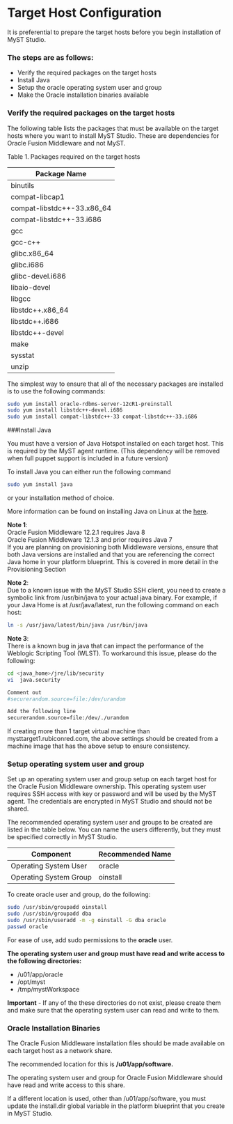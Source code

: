 # Target Host Configuration

It is preferential to prepare the target hosts before you begin installation of MyST Studio.
### The steps are as follows:


* Verify the required packages on the target hosts
* Install Java
* Setup the oracle operating system user and group
* Make the Oracle installation binaries available

### Verify the required packages on the target hosts

The following table lists the packages that must be available on the target hosts where you want to install MyST Studio. These are dependencies for Oracle Fusion Middleware and not MyST.

Table 1. Packages required on the target hosts

| Package Name |
| -- |
| binutils |
| compat-libcap1 |
| compat-libstdc++-33.x86_64 |
| compat-libstdc++-33.i686 |
| gcc |
| gcc-c++ |
| glibc.x86_64 |
| glibc.i686 |
| glibc-devel.i686 |
| libaio-devel |
| libgcc |
| libstdc++.x86_64 |
| libstdc++.i686 |
| libstdc++-devel |
| make |
| sysstat |
| unzip |

The simplest way to ensure that all of the necessary packages are installed is to use the following commands:

```sh
sudo yum install oracle-rdbms-server-12cR1-preinstall
sudo yum install libstdc++-devel.i686
sudo yum install compat-libstdc++-33 compat-libstdc++-33.i686
```
###Install Java

You must have a version of Java Hotspot installed on each target host.
This is required by the MyST agent runtime.  (This dependency will be removed when full puppet support is included in a future version)

To install Java you can either run the following command

```sh
sudo yum install java
```
or your installation method of choice.

More information can be found on installing Java on Linux at the [here](https://java.com/en/download/help/linux_install.xml).

**Note 1**:  
Oracle Fusion Middleware 12.2.1 requires Java 8  
Oracle Fusion Middleware 12.1.3 and prior requires Java 7  
If you are planning on provisioning both Middleware versions, ensure that both Java versions are installed and that you are referencing the correct Java home in your platform blueprint. This is covered in more detail in the Provisioning Section  

**Note 2**:  
Due to a known issue with the MyST Studio SSH client, you need to create a symbolic link from /usr/bin/java to your actual java binary. For example, if your Java Home is at /usr/java/latest, run the following command on each host:

```sh
ln -s /usr/java/latest/bin/java /usr/bin/java
```

**Note 3**:  
There is a known bug in java that can impact the performance of the Weblogic Scripting Tool (WLST).  To workaround this issue, please do the following:

```sh
cd <java_home>/jre/lib/security
vi  java.security

Comment out
#securerandom.source=file:/dev/urandom

Add the following line
securerandom.source=file:/dev/./urandom 

```
If creating more than 1 target virtual machine than mysttarget1.rubiconred.com, the above settings should be created from a machine image that has the above setup to ensure consistency.


### Setup operating system user and group

Set up an operating system user and group setup on each target host for the Oracle Fusion Middleware ownership. This operating system user requires SSH access with key or password and will be used by the MyST agent. The credentials are encrypted in MyST Studio and should not be shared.

The recommended operating system user and groups to be created are listed in the table below. You can name the users differently, but they must be specified correctly in MyST Studio.  

| Component | Recommended Name |
| -- | -- |
| Operating System User | oracle |
| Operating System Group | oinstall |

To create oracle user and group, do the following:

```sh
sudo /usr/sbin/groupadd oinstall
sudo /usr/sbin/groupadd dba
sudo /usr/sbin/useradd -m -g oinstall -G dba oracle
passwd oracle
```

For ease of use, add sudo permissions to the **oracle** user.

**The operating system user and group must have read and write access to the following directories:**  
* /u01/app/oracle
* /opt/myst
* /tmp/mystWorkspace
 
**Important** - If any of the these directories do not exist, please create them and make sure that the operating system user can read and write to them.

### Oracle Installation Binaries



The Oracle Fusion Middleware installation files should be made available on each target host as a network share.  

The recommended location for this is **/u01/app/software.**  

The operating system user and group for Oracle Fusion Middleware should have read and write access to this share.  

If a different location is used, other than /u01/app/software, you must update the install.dir global variable in the platform blueprint that you create in MyST Studio.